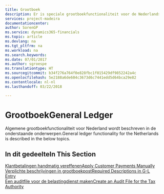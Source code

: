 ```yaml
---
title: Grootboek
description: Er is speciale grootboekfunctionaliteit voor de Nederlandse versie van Finance and Operations, Business edition.
services: project-madeira
documentationcenter: 
author: SorenGP
ms.service: dynamics365-financials
ms.topic: article
ms.devlang: na
ms.tgt_pltfrm: na
ms.workload: na
ms.search.keywords: 
ms.date: 07/01/2017
ms.author: sgroespe
ms.translationtype: HT
ms.sourcegitcommit: b34f276a764f0e828fbc1f015429df9852242a4c
ms.openlocfilehash: 5e2188a6de604c3673d6c7441edd5d64bca29e82
ms.contentlocale: nl-nl
ms.lasthandoff: 03/22/2018

---
```

# <a name="general-ledger"></a><span data-ttu-id="bf3cb-103">Grootboek</span><span class="sxs-lookup"><span data-stu-id="bf3cb-103">General Ledger</span></span>
<span data-ttu-id="bf3cb-104">Algemene grootboekfunctionaliteit voor Nederland wordt beschreven in de onderstaande onderwerpen.</span><span class="sxs-lookup"><span data-stu-id="bf3cb-104">General ledger functionality for the Netherlands is described in the below topics.</span></span>

## <a name="in-this-section"></a><span data-ttu-id="bf3cb-105">In dit gedeelte</span><span class="sxs-lookup"><span data-stu-id="bf3cb-105">In This Section</span></span>
[<span data-ttu-id="bf3cb-106">Klantbetalingen handmatig vereffenen</span><span class="sxs-lookup"><span data-stu-id="bf3cb-106">Apply Customer Payments Manually</span></span>](../../receivables-how-apply-sales-transactions-manually.md)  
[<span data-ttu-id="bf3cb-107">Verplichte beschrijvingen in grootboekpost</span><span class="sxs-lookup"><span data-stu-id="bf3cb-107">Required Descriptions in G-L Entry</span></span>](required-descriptions-in-g-l-entry.md)  
[<span data-ttu-id="bf3cb-108">Een auditfile voor de belastingdienst maken</span><span class="sxs-lookup"><span data-stu-id="bf3cb-108">Create an Audit File for the Tax Authority</span></span>](how-to-create-an-audit-file-for-the-tax-authority.md)

